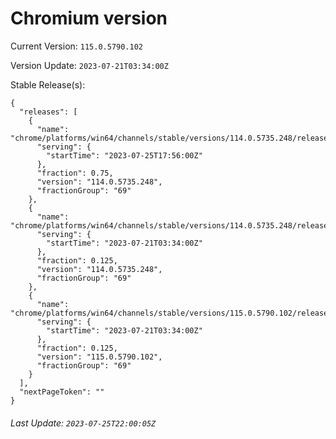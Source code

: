 # Chromium version

Current Version: `115.0.5790.102`

Version Update: `2023-07-21T03:34:00Z`

Stable Release(s):
```
{
  "releases": [
    {
      "name": "chrome/platforms/win64/channels/stable/versions/114.0.5735.248/releases/1690307760",
      "serving": {
        "startTime": "2023-07-25T17:56:00Z"
      },
      "fraction": 0.75,
      "version": "114.0.5735.248",
      "fractionGroup": "69"
    },
    {
      "name": "chrome/platforms/win64/channels/stable/versions/114.0.5735.248/releases/1689910440",
      "serving": {
        "startTime": "2023-07-21T03:34:00Z"
      },
      "fraction": 0.125,
      "version": "114.0.5735.248",
      "fractionGroup": "69"
    },
    {
      "name": "chrome/platforms/win64/channels/stable/versions/115.0.5790.102/releases/1689910440",
      "serving": {
        "startTime": "2023-07-21T03:34:00Z"
      },
      "fraction": 0.125,
      "version": "115.0.5790.102",
      "fractionGroup": "69"
    }
  ],
  "nextPageToken": ""
}
```

###### Last Update: `2023-07-25T22:00:05Z`
        
